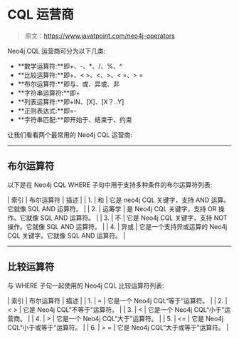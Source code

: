 # CQL 运营商

> 原文：<https://www.javatpoint.com/neo4j-operators>

Neo4j CQL 运营商可分为以下几类:

*   **数学运算符:**即+、-、*、/、%、^
*   **比较运算符:**即+、< >、<、>、< =、> =
*   **布尔运算符:**即与、或、异或、非
*   **字符串运算符:**即+
*   **列表运算符:**即+IN、[X]、[X？..Y]
*   **正则表达式:**即=-
*   **字符串匹配:**即开始于、结束于、约束

让我们看看两个最常用的 Neo4j CQL 运营商:

* * *

## 布尔运算符

以下是在 Neo4j CQL WHERE 子句中用于支持多种条件的布尔运算符列表:

| 索引 | 布尔运算符 | 描述 |
| 1. | 和 | 它是 neo4j CQL 关键字，支持 AND 运算。它就像 SQL AND 运算符。 |
| 2. | 运筹学 | 是 Neo4j CQL 关键字，支持 OR 操作。它就像 SQL AND 运算符。 |
| 3. | 不 | 它是 Neo4j CQL 关键字，支持 NOT 操作。它就像 SQL AND 运算符。 |
| 4. | 异或 | 它是一个支持异或运算的 Neo4j CQL 关键字。它就像 SQL AND 运算符。 |

* * *

## 比较运算符

与 WHERE 子句一起使用的 Neo4j CQL 比较运算符列表:

| 索引 | 布尔运算符 | 描述 |
| 1. | = | 它是一个 Neo4j CQL“等于”运算符。 |
| 2. | < > | 它是 Neo4j CQL“不等于”运算符。 |
| 3. | < | 它是一个 Neo4j CQL“小于”运营商。 |
| 4. | > | 它是一个 Neo4j CQL“大于”运算符。 |
| 5. | <= | 它是 Neo4j CQL“小于或等于”运算符。 |
| 6. | > = | 它是 Neo4j CQL“大于或等于”运算符。 |